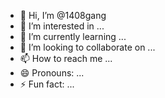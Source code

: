 - 👋 Hi, I’m @1408gang
- 👀 I’m interested in ...
- 🌱 I’m currently learning ...
- 💞️ I’m looking to collaborate on ...
- 📫 How to reach me ...
- 😄 Pronouns: ...
- ⚡ Fun fact: ...

<!---
1408gang/1408gang is a ✨ special ✨ repository because its `README.md` (this file) appears on your GitHub profile.
You can click the Preview link to take a look at your changes.
--->
